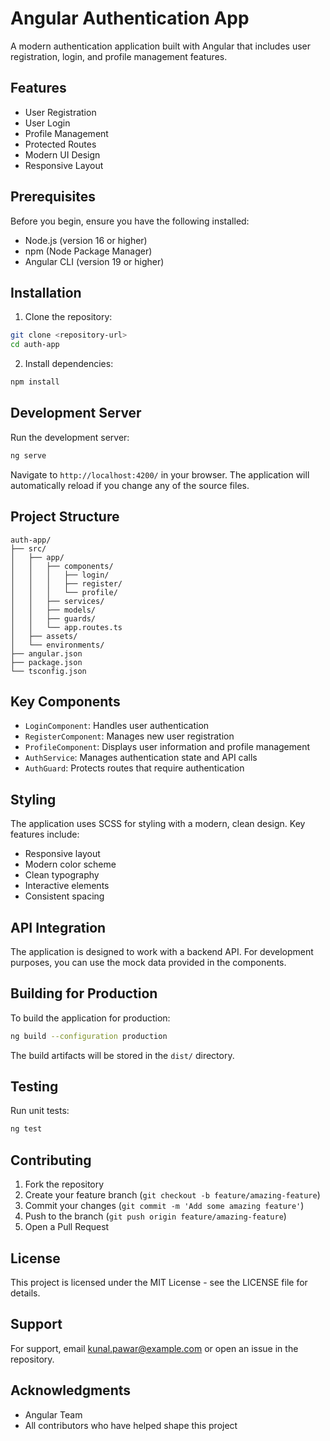 # Angular Authentication App

A modern authentication application built with Angular that includes user registration, login, and profile management features.

## Features

- User Registration
- User Login
- Profile Management
- Protected Routes
- Modern UI Design
- Responsive Layout

## Prerequisites

Before you begin, ensure you have the following installed:
- Node.js (version 16 or higher)
- npm (Node Package Manager)
- Angular CLI (version 19 or higher)

## Installation

1. Clone the repository:
```bash
git clone <repository-url>
cd auth-app
```

2. Install dependencies:
```bash
npm install
```

## Development Server

Run the development server:
```bash
ng serve
```

Navigate to `http://localhost:4200/` in your browser. The application will automatically reload if you change any of the source files.

## Project Structure

```
auth-app/
├── src/
│   ├── app/
│   │   ├── components/
│   │   │   ├── login/
│   │   │   ├── register/
│   │   │   └── profile/
│   │   ├── services/
│   │   ├── models/
│   │   ├── guards/
│   │   └── app.routes.ts
│   ├── assets/
│   └── environments/
├── angular.json
├── package.json
└── tsconfig.json
```

## Key Components

- `LoginComponent`: Handles user authentication
- `RegisterComponent`: Manages new user registration
- `ProfileComponent`: Displays user information and profile management
- `AuthService`: Manages authentication state and API calls
- `AuthGuard`: Protects routes that require authentication

## Styling

The application uses SCSS for styling with a modern, clean design. Key features include:
- Responsive layout
- Modern color scheme
- Clean typography
- Interactive elements
- Consistent spacing

## API Integration

The application is designed to work with a backend API. For development purposes, you can use the mock data provided in the components.

## Building for Production

To build the application for production:
```bash
ng build --configuration production
```

The build artifacts will be stored in the `dist/` directory.

## Testing

Run unit tests:
```bash
ng test
```

## Contributing

1. Fork the repository
2. Create your feature branch (`git checkout -b feature/amazing-feature`)
3. Commit your changes (`git commit -m 'Add some amazing feature'`)
4. Push to the branch (`git push origin feature/amazing-feature`)
5. Open a Pull Request

## License

This project is licensed under the MIT License - see the LICENSE file for details.

## Support

For support, email kunal.pawar@example.com or open an issue in the repository.

## Acknowledgments

- Angular Team
- All contributors who have helped shape this project
